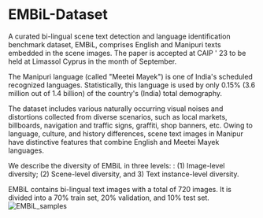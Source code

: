 # EMBiL-Dataset
A curated bi-lingual scene text detection and language identification benchmark dataset, EMBiL, comprises English and Manipuri texts embedded in the scene images. The paper is accepted at CAIP ' 23 to be held at Limassol Cyprus in the month of September.

The Manipuri language (called "Meetei Mayek") is one of India's scheduled recognized languages. Statistically, this language is used by only 0.15% (3.6 million out of 1.4 billion) of the country's (India) total demography. 

The dataset includes various naturally occurring visual noises and distortions collected from diverse scenarios, such as local markets, billboards, navigation and traffic signs, graffiti, shop banners, etc. Owing to language, culture,
and history differences, scene text images in Manipur have distinctive features that combine English and Meetei Mayek languages.

We describe the diversity of EMBiL in three levels: : (1) Image-level diversity;
(2) Scene-level diversity, and 3) Text instance-level diversity. 

EMBiL contains bi-lingual text images with a total of 720 images. It is divided into a 70% train set, 20% validation, and 10% test set.![EMBiL_samples](https://github.com/Naosekpam/EMBiL-Dataset-/assets/46924277/80120a25-be89-49fa-8c78-a6e60ac6f76b)
